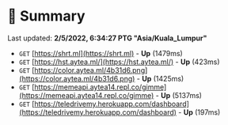 # 📖 Summary
Last updated: **2/5/2022, 6:34:27 PTG "Asia/Kuala_Lumpur"**

- `GET` [https://shrt.ml](https://shrt.ml) - **Up** (1479ms)
- `GET` [https://hst.aytea.ml/](https://hst.aytea.ml/) - **Up** (423ms)
- `GET` [https://color.aytea.ml/4b31d6.png](https://color.aytea.ml/4b31d6.png) - **Up** (1425ms)
- `GET` [https://memeapi.aytea14.repl.co/gimme](https://memeapi.aytea14.repl.co/gimme) - **Up** (5137ms)
- `GET` [https://teledrivemy.herokuapp.com/dashboard](https://teledrivemy.herokuapp.com/dashboard) - **Up** (197ms)
